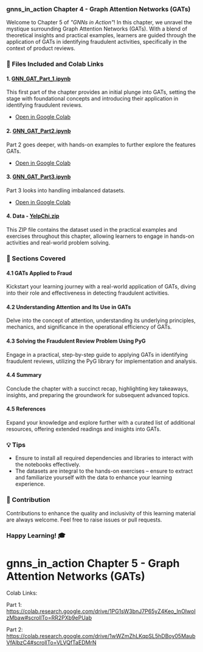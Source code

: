 ### gnns_in_action Chapter 4 - Graph Attention Networks (GATs)

Welcome to Chapter 5 of _"GNNs in Action"_! In this chapter, we unravel the mystique surrounding Graph Attention Networks (GATs). With a blend of theoretical insights and practical examples, learners are guided through the application of GATs in identifying fraudulent activities, specifically in the context of product reviews.

### 📄 Files Included and Colab Links

#### 1. [GNN_GAT_Part_1.ipynb](./GNN_GAT_Part_1.ipynb)
This first part of the chapter provides an initial plunge into GATs, setting the stage with foundational concepts and introducing their application in identifying fraudulent reviews.
- [Open in Google Colab](https://colab.research.google.com/drive/1Jrv8WBD2L235Si4DS1OIinupCWISECkX?usp=sharing)

#### 2. [GNN_GAT_Part2.ipynb](./GNN_GAT_Part2.ipynb)
Part 2 goes deeper, with hands-on examples to further explore the features GATs.
- [Open in Google Colab](https://colab.research.google.com/drive/1wWZmZhLKqpSL5hDBoy05MaubVfAlbzC4#scrollTo=VLVQfTaEDMrN)

#### 3. [GNN_GAT_Part3.ipynb](./GNN_GAT_Part3.ipynb)
Part 3 looks into handling imbalanced datasets.
- [Open in Google Colab](https://colab.research.google.com/drive/1XrG9HaOmVHHa5vjy8QrmL2y4jP4jDxyd)

#### 4. Data - [YelpChi.zip](./data/YelpChi.zip)
This ZIP file contains the dataset used in the practical examples and exercises throughout this chapter, allowing learners to engage in hands-on activities and real-world problem solving.

### 🧠 Sections Covered

#### 4.1 GATs Applied to Fraud
Kickstart your learning journey with a real-world application of GATs, diving into their role and effectiveness in detecting fraudulent activities.

#### 4.2 Understanding Attention and Its Use in GATs
Delve into the concept of attention, understanding its underlying principles, mechanics, and significance in the operational efficiency of GATs.

#### 4.3 Solving the Fraudulent Review Problem Using PyG
Engage in a practical, step-by-step guide to applying GATs in identifying fraudulent reviews, utilizing the PyG library for implementation and analysis.

#### 4.4 Summary
Conclude the chapter with a succinct recap, highlighting key takeaways, insights, and preparing the groundwork for subsequent advanced topics.

#### 4.5 References
Expand your knowledge and explore further with a curated list of additional resources, offering extended readings and insights into GATs.

### 💡 Tips

- Ensure to install all required dependencies and libraries to interact with the notebooks effectively.
- The datasets are integral to the hands-on exercises – ensure to extract and familiarize yourself with the data to enhance your learning experience.

### 🙏 Contribution

Contributions to enhance the quality and inclusivity of this learning material are always welcome. Feel free to raise issues or pull requests.

### Happy Learning! 🎓



# gnns_in_action Chapter 5 - Graph Attention Networks (GATs)

Colab Links:

Part 1: https://colab.research.google.com/drive/1PG1sW3bnJ7P65yZ4Keo_InOIwoIzMbaw#scrollTo=RR2PXb9ePUab

Part 2: https://colab.research.google.com/drive/1wWZmZhLKqpSL5hDBoy05MaubVfAlbzC4#scrollTo=VLVQfTaEDMrN

 
